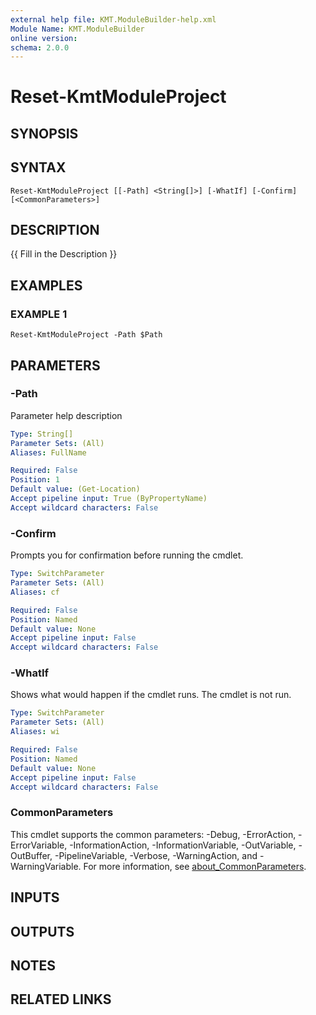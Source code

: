 ```yaml
---
external help file: KMT.ModuleBuilder-help.xml
Module Name: KMT.ModuleBuilder
online version:
schema: 2.0.0
---
```


# Reset-KmtModuleProject

## SYNOPSIS

## SYNTAX

```
Reset-KmtModuleProject [[-Path] <String[]>] [-WhatIf] [-Confirm] [<CommonParameters>]
```

## DESCRIPTION
{{ Fill in the Description }}

## EXAMPLES

### EXAMPLE 1
```
Reset-KmtModuleProject -Path $Path
```

## PARAMETERS

### -Path
Parameter help description

```yaml
Type: String[]
Parameter Sets: (All)
Aliases: FullName

Required: False
Position: 1
Default value: (Get-Location)
Accept pipeline input: True (ByPropertyName)
Accept wildcard characters: False
```

### -Confirm
Prompts you for confirmation before running the cmdlet.

```yaml
Type: SwitchParameter
Parameter Sets: (All)
Aliases: cf

Required: False
Position: Named
Default value: None
Accept pipeline input: False
Accept wildcard characters: False
```

### -WhatIf
Shows what would happen if the cmdlet runs. The cmdlet is not run.

```yaml
Type: SwitchParameter
Parameter Sets: (All)
Aliases: wi

Required: False
Position: Named
Default value: None
Accept pipeline input: False
Accept wildcard characters: False
```

### CommonParameters
This cmdlet supports the common parameters: -Debug, -ErrorAction, -ErrorVariable, -InformationAction, -InformationVariable, -OutVariable, -OutBuffer, -PipelineVariable, -Verbose, -WarningAction, and -WarningVariable. For more information, see [about_CommonParameters](http://go.microsoft.com/fwlink/?LinkID=113216).

## INPUTS

## OUTPUTS

## NOTES

## RELATED LINKS
